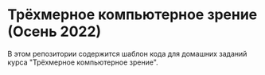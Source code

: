 # Трёхмерное компьютерное зрение (Осень 2022)

В этом репозитории содержится шаблон кода для домашних заданий курса 
"Трёхмерное компьютерное зрение".


